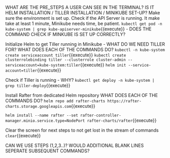 WHAT ARE THE PRE_STEPS A USER CAN SEE IN THE TERMINAL? IS IT HELM INSTALLATION / TILLER INSTALLATION / MINIKUBE SET-UP? 
Make sure the environment is set up. Check if the API Server is running. 
It make take at least 1 minute, Minikube needs time, be patient.
`kubectl get pod -n kube-system | grep kube-apiserver-minikube`{{execute}} - DOES THE COMMAND CHECK IF MINKUBE IS SET UP CORRECTLY?

Initialize Helm to get Tiller running in Minikube - WHAT DO WE NEED TILLER FOR? WHAT DOES EACH OF THE COMMANDS DO?
`kubectl -n kube-system create serviceaccount tiller`{{execute}}
`kubectl create clusterrolebinding tiller --clusterrole cluster-admin --serviceaccount=kube-system:tiller`{{execute}}
`helm init --service-account=tiller`{{execute}}

Check if Tiller is running - WHY?
`kubectl get deploy -n kube-system | grep tiller-deploy`{{execute}}

Install Rafter from dedicated Helm repository WHAT DOES EACH OF THE COMMANDS DO?
`helm repo add rafter-charts https://rafter-charts.storage.googleapis.com`{{execute}}

`helm install --name rafter --set rafter-controller-manager.minio.service.type=NodePort rafter-charts/rafter`{{execute}}

Clear the screen for next steps to not get lost in the stream of commands
`clear`{{execute}}

CAN WE USE STEPS (1,2,3..)? WOULD ADDITIONAL BLANK LINES SEPERATE SUBSEQUENT COMMANDS?